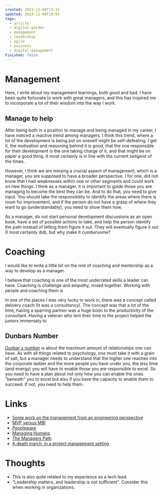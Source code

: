 ```yaml
---
created: 2023-12-04T13:14
updated: 2024-11-09T18:03
tags:
  - article
  - digital-garden
  - management
  - leadership
  - agile
  - business
  - digital-management
Finished: false
---
```

# Management
Here, I write about my management learnings, both good and bad. I have been quite fortunate to work with great managers, and this has inspired me to incorporate a lot of their wisdom into the way I work. 

## Manage to help

After being both in a position to manage and being managed in my career, I have noticed a reactive trend among managers.  I think this trend, where a lot of the development is being put on oneself might be self-defeating. I get it, the motivation and reasoning behind it is good, that the one responsible for their development is the one taking charge of it, and that might be on paper a good thing. It most certainly is in line with the current zeitgeist of the times. 

However, I think we are missing a crucial aspect of management, which is a manager, you are supposed to have a broader perspective. I for one, did not know that I had weaknesses within one or other segments and could work on new things. I think as a manager, it is important to guide those you are managing to become the best they can be. And to do that, you need to give input. You should take the responsibility to identify the areas where there is room for improvement, and if the person do not have a grasp of where they want to go (understandably), you need to show them how. 

As a manager, do not start personal development discussions as an open book, have a set of possible actions to take, and help the person identify the path instead of letting them figure it out. They will eventually figure it out (I most certainly did), but why make it cumbersome? 


# Coaching

I would like to write a little bit on the role of coaching and mentorship as a way to develop as a manager. 

I believe that coaching is one of the most underrated skills a leader can have.  Coaching is challenge and empathy, mixed together. 
Working with people and coaching them is 

In one of the places I was very lucky to work in, there was a concept called delivery coach (It was a consultancy). The concept was that a lot of the time, having a sparring partner was a huge boon to the productivity of the consultant. Having a veteran who lent their time to the project helped the juniors immensely to 

## Dunbars Number

[Dunbar´s number](https://www.bbc.com/future/article/20191001-dunbars-number-why-we-can-only-maintain-150-relationships) is about the maximum amount of relationships one can have. As with all things related to psychology, one must take it with a grain of salt, but a manager needs to understand that the higher one reaches into the corporate ladder and the more people you have under you, the less time (and energy) you will have to enable those you are responsible to excel.  So you need to have a plan about not only how you can enable the ones "beneath" you to excel but also if you have the capacity to enable them to succeed. If not, you need to help them. 
# Links
- [Some work on the management from an engineering perspective](https://lethain.com/tags/executive/)
- [MVP versus MBI](https://www.pmi.org/disciplined-agile/process/product-management/mvps-and-mbis) 
- [Peopleware](../../Books/Book%20Reviews/Communication/Peopleware.md)
- [Managing Humans](../../Books/Book%20Reviews/Communication/Leadership/Managing%20Humans.md)
- [The Managers Path](../../Books/Book%20Reviews/Communication/Leadership/The%20Managers%20Path.md)
- [A death march, in a project management setting](https://en.wikipedia.org/wiki/Death_march_(project_management))

# Thoughts 
- This is also quite related to my experience as a tech lead. 
- "Leadership matters, and leadership is not sufficient". Consider this when working in organizations. 


